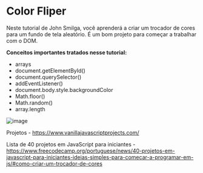 # Color Fliper

Neste tutorial de John Smilga, você aprenderá a criar um trocador de cores para um fundo de tela aleatório. É um bom projeto para começar a trabalhar com o DOM.

<b>Conceitos importantes tratados nesse tutorial:</b>

- arrays
- document.getElementById()
- document.querySelector()
- addEventListener()
- document.body.style.backgroundColor
- Math.floor()
- Math.random()
- array.length

![image](https://user-images.githubusercontent.com/25597840/218873999-a2d4788b-cef7-4b57-9e22-4b7810e756f9.png)

Projetos - https://www.vanillajavascriptprojects.com/

Lista de 40 projetos em JavaScript para iniciantes - https://www.freecodecamp.org/portuguese/news/40-projetos-em-javascript-para-iniciantes-ideias-simples-para-comecar-a-programar-em-js/#como-criar-um-trocador-de-cores
